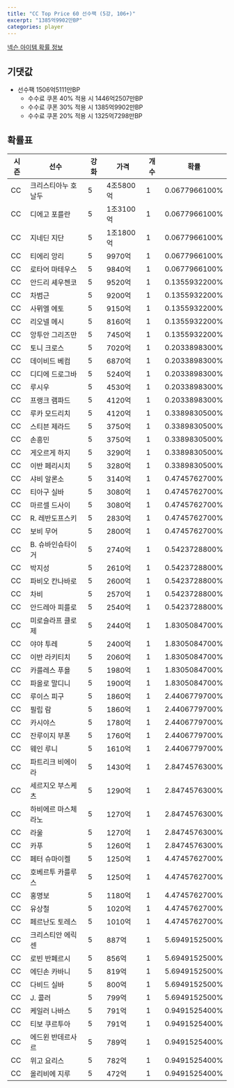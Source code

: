 ```yaml
---
title: "CC Top Price 60 선수팩 (5강, 106+)"
excerpt: "1385억9902만BP"
categories: player
---
```

[넥슨 아이템 확률 정보](http://iteminfo.nexon.com/probability/fco?sn=7551)

## 기댓값
- 선수팩 1506억5111만BP
  - 수수료 쿠폰 40% 적용 시 1446억2507만BP
  - 수수료 쿠폰 30% 적용 시 1385억9902만BP
  - 수수료 쿠폰 20% 적용 시 1325억7298만BP


## 확률표

|시즌|선수|강화|가격|개수|확률|
|---|---|---|---|---|---|
|CC|크리스티아누 호날두|5|4조5800억|1|0.0677966100%|
|CC|디에고 포를란|5|1조3100억|1|0.0677966100%|
|CC|지네딘 지단|5|1조1800억|1|0.0677966100%|
|CC|티에리 앙리|5|9970억|1|0.0677966100%|
|CC|로타어 마테우스|5|9840억|1|0.0677966100%|
|CC|안드리 셰우첸코|5|9520억|1|0.1355932200%|
|CC|차범근|5|9200억|1|0.1355932200%|
|CC|사뮈엘 에토|5|9150억|1|0.1355932200%|
|CC|리오넬 메시|5|8160억|1|0.1355932200%|
|CC|앙투안 그리즈만|5|7450억|1|0.1355932200%|
|CC|토니 크로스|5|7020억|1|0.2033898300%|
|CC|데이비드 베컴|5|6870억|1|0.2033898300%|
|CC|디디에 드로그바|5|5240억|1|0.2033898300%|
|CC|루시우|5|4530억|1|0.2033898300%|
|CC|프랭크 램파드|5|4120억|1|0.2033898300%|
|CC|루카 모드리치|5|4120억|1|0.3389830500%|
|CC|스티븐 제라드|5|3750억|1|0.3389830500%|
|CC|손흥민|5|3750억|1|0.3389830500%|
|CC|게오르게 하지|5|3290억|1|0.3389830500%|
|CC|이반 페리시치|5|3280억|1|0.3389830500%|
|CC|샤비 알론소|5|3140억|1|0.4745762700%|
|CC|티아구 실바|5|3080억|1|0.4745762700%|
|CC|마르셀 드사이|5|3080억|1|0.4745762700%|
|CC|R. 레반도프스키|5|2830억|1|0.4745762700%|
|CC|보비 무어|5|2800억|1|0.4745762700%|
|CC|B. 슈바인슈타이거|5|2740억|1|0.5423728800%|
|CC|박지성|5|2610억|1|0.5423728800%|
|CC|파비오 칸나바로|5|2600억|1|0.5423728800%|
|CC|차비|5|2570억|1|0.5423728800%|
|CC|안드레아 피를로|5|2540억|1|0.5423728800%|
|CC|미로슬라프 클로제|5|2440억|1|1.8305084700%|
|CC|야야 투레|5|2400억|1|1.8305084700%|
|CC|이반 라키티치|5|2060억|1|1.8305084700%|
|CC|카를레스 푸욜|5|1980억|1|1.8305084700%|
|CC|파올로 말디니|5|1900억|1|1.8305084700%|
|CC|루이스 피구|5|1860억|1|2.4406779700%|
|CC|필립 람|5|1860억|1|2.4406779700%|
|CC|카시야스|5|1780억|1|2.4406779700%|
|CC|잔루이지 부폰|5|1760억|1|2.4406779700%|
|CC|웨인 루니|5|1610억|1|2.4406779700%|
|CC|파트리크 비에이라|5|1430억|1|2.8474576300%|
|CC|세르지오 부스케츠|5|1290억|1|2.8474576300%|
|CC|하비에르 마스체라노|5|1270억|1|2.8474576300%|
|CC|라울|5|1270억|1|2.8474576300%|
|CC|카푸|5|1260억|1|2.8474576300%|
|CC|페터 슈마이켈|5|1250억|1|4.4745762700%|
|CC|호베르투 카를루스|5|1250억|1|4.4745762700%|
|CC|홍명보|5|1180억|1|4.4745762700%|
|CC|유상철|5|1020억|1|4.4745762700%|
|CC|페르난도 토레스|5|1010억|1|4.4745762700%|
|CC|크리스티안 에릭센|5|887억|1|5.6949152500%|
|CC|로빈 반페르시|5|856억|1|5.6949152500%|
|CC|에딘손 카바니|5|819억|1|5.6949152500%|
|CC|다비드 실바|5|800억|1|5.6949152500%|
|CC|J. 콜러|5|799억|1|5.6949152500%|
|CC|케일러 나바스|5|791억|1|0.9491525400%|
|CC|티보 쿠르투아|5|791억|1|0.9491525400%|
|CC|에드윈 반데르사르|5|789억|1|0.9491525400%|
|CC|위고 요리스|5|782억|1|0.9491525400%|
|CC|올리비에 지루|5|472억|1|0.9491525400%|

